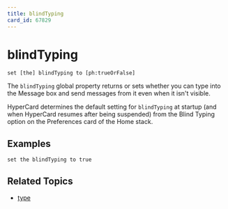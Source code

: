 ```yaml
---
title: blindTyping
card_id: 67829
---
```


# blindTyping

```
set [the] blindTyping to [ph:trueOrFalse]
```

The `blindTyping` global property returns or sets whether you can type into the Message box and send messages from it even when it isn't visible.

HyperCard determines the default setting for `blindTyping` at startup (and when HyperCard resumes after being suspended) from the Blind Typing option on the Preferences card of the Home stack. 

## Examples

```
set the blindTyping to true
```

## Related Topics

* [type](/HyperTalkReference/commands/type)

